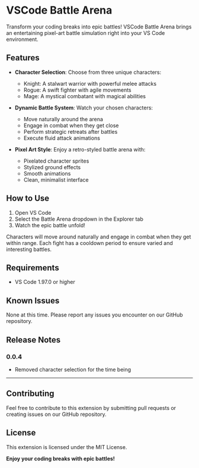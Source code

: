 # VSCode Battle Arena

Transform your coding breaks into epic battles! VSCode Battle Arena brings an entertaining pixel-art battle simulation right into your VS Code environment.

## Features

- **Character Selection**: Choose from three unique characters:
  - Knight: A stalwart warrior with powerful melee attacks
  - Rogue: A swift fighter with agile movements
  - Mage: A mystical combatant with magical abilities

- **Dynamic Battle System**: Watch your chosen characters:
  - Move naturally around the arena
  - Engage in combat when they get close
  - Perform strategic retreats after battles
  - Execute fluid attack animations

- **Pixel Art Style**: Enjoy a retro-styled battle arena with:
  - Pixelated character sprites
  - Stylized ground effects
  - Smooth animations
  - Clean, minimalist interface

## How to Use

1. Open VS Code
2. Select the Battle Arena dropdown in the Explorer tab
3. Watch the epic battle unfold!

Characters will move around naturally and engage in combat when they get within range. Each fight has a cooldown period to ensure varied and interesting battles.

## Requirements

- VS Code 1.97.0 or higher

## Known Issues

None at this time. Please report any issues you encounter on our GitHub repository.

## Release Notes

### 0.0.4

- Removed character selection for the time being

---

## Contributing

Feel free to contribute to this extension by submitting pull requests or creating issues on our GitHub repository.

## License

This extension is licensed under the MIT License.

**Enjoy your coding breaks with epic battles!**
